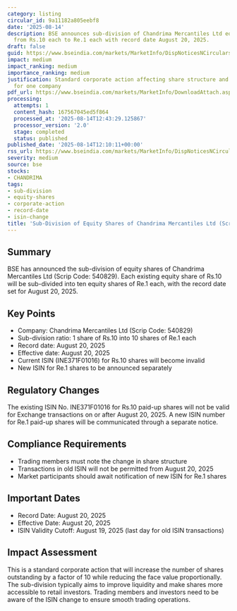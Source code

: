 ```yaml
---
category: listing
circular_id: 9a11182a805eebf8
date: '2025-08-14'
description: BSE announces sub-division of Chandrima Mercantiles Ltd equity shares
  from Rs.10 each to Re.1 each with record date August 20, 2025.
draft: false
guid: https://www.bseindia.com/markets/MarketInfo/DispNoticesNCirculars.aspx?Noticeid={17E90D3F-060A-46F8-9B71-CA9F4DDAC985}&noticeno=20250814-42&dt=08/14/2025&icount=42&totcount=44&flag=0
impact: medium
impact_ranking: medium
importance_ranking: medium
justification: Standard corporate action affecting share structure and ISIN validity
  for one company
pdf_url: https://www.bseindia.com/markets/MarketInfo/DownloadAttach.aspx?id=20250814-42&attachedId=
processing:
  attempts: 1
  content_hash: 167567045ed5f864
  processed_at: '2025-08-14T12:43:29.125867'
  processor_version: '2.0'
  stage: completed
  status: published
published_date: '2025-08-14T12:10:11+00:00'
rss_url: https://www.bseindia.com/markets/MarketInfo/DispNoticesNCirculars.aspx?Noticeid={17E90D3F-060A-46F8-9B71-CA9F4DDAC985}&noticeno=20250814-42&dt=08/14/2025&icount=42&totcount=44&flag=0
severity: medium
source: bse
stocks:
- CHANDRIMA
tags:
- sub-division
- equity-shares
- corporate-action
- record-date
- isin-change
title: 'Sub-Division of Equity Shares of Chandrima Mercantiles Ltd (Scrip Code: 540829)'
---
```


## Summary

BSE has announced the sub-division of equity shares of Chandrima Mercantiles Ltd (Scrip Code: 540829). Each existing equity share of Rs.10 will be sub-divided into ten equity shares of Re.1 each, with the record date set for August 20, 2025.

## Key Points

- Company: Chandrima Mercantiles Ltd (Scrip Code: 540829)
- Sub-division ratio: 1 share of Rs.10 into 10 shares of Re.1 each
- Record date: August 20, 2025
- Effective date: August 20, 2025
- Current ISIN (INE371F01016) for Rs.10 shares will become invalid
- New ISIN for Re.1 shares to be announced separately

## Regulatory Changes

The existing ISIN No. INE371F01016 for Rs.10 paid-up shares will not be valid for Exchange transactions on or after August 20, 2025. A new ISIN number for Re.1 paid-up shares will be communicated through a separate notice.

## Compliance Requirements

- Trading members must note the change in share structure
- Transactions in old ISIN will not be permitted from August 20, 2025
- Market participants should await notification of new ISIN for Re.1 shares

## Important Dates

- Record Date: August 20, 2025
- Effective Date: August 20, 2025
- ISIN Validity Cutoff: August 19, 2025 (last day for old ISIN transactions)

## Impact Assessment

This is a standard corporate action that will increase the number of shares outstanding by a factor of 10 while reducing the face value proportionally. The sub-division typically aims to improve liquidity and make shares more accessible to retail investors. Trading members and investors need to be aware of the ISIN change to ensure smooth trading operations.